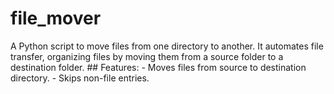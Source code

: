 # file_mover
A Python script to move files from one directory to another. It automates file transfer, organizing files by moving them from a source folder to a destination folder.  ## Features: - Moves files from source to destination directory. - Skips non-file entries.

